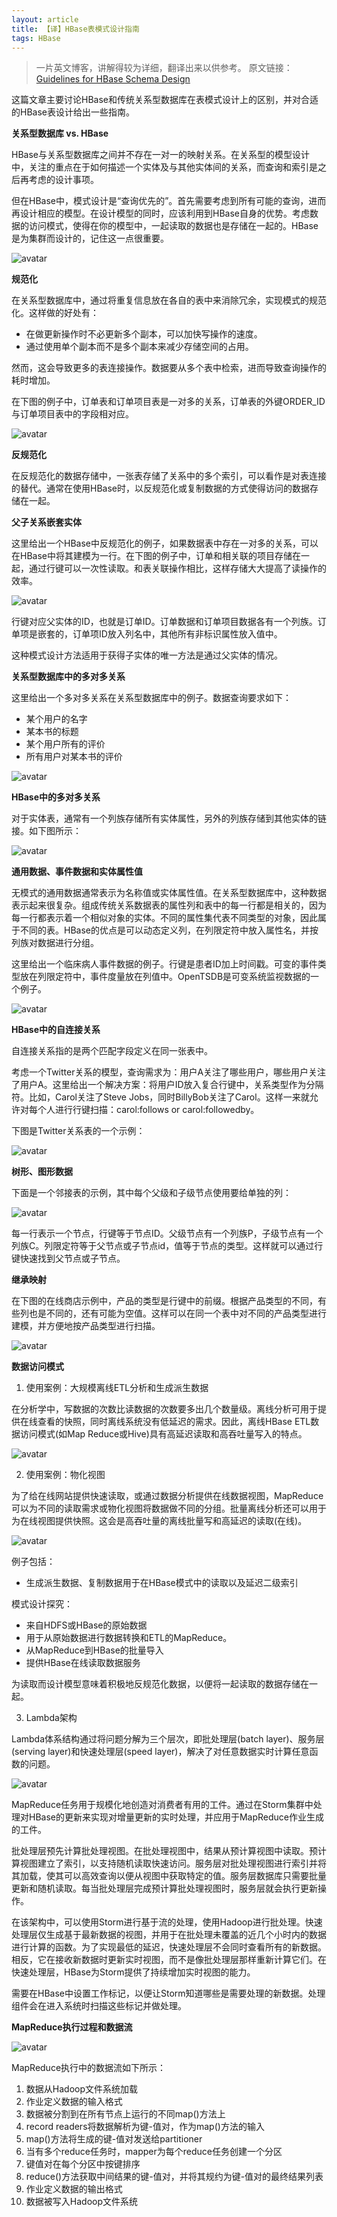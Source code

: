 ```yaml
---
layout: article
title: 【译】HBase表模式设计指南
tags: HBase
---
```


> 一片英文博客，讲解得较为详细，翻译出来以供参考。
> 原文链接：[Guidelines for HBase Schema Design](https://mapr.com/blog/guidelines-hbase-schema-design/)

<!--more-->

这篇文章主要讨论HBase和传统关系型数据库在表模式设计上的区别，并对合适的HBase表设计给出一些指南。

**关系型数据库 vs. HBase**

HBase与关系型数据库之间并不存在一对一的映射关系。在关系型的模型设计中，关注的重点在于如何描述一个实体及与其他实体间的关系，而查询和索引是之后再考虑的设计事项。

但在HBase中，模式设计是“查询优先的”。首先需要考虑到所有可能的查询，进而再设计相应的模型。在设计模型的同时，应该利用到HBase自身的优势。考虑数据的访问模式，使得在你的模型中，一起读取的数据也是存储在一起的。HBase是为集群而设计的，记住这一点很重要。

![avatar](https://mapr.com/blog/guidelines-hbase-schema-design/assets/blogimages/Hbase-post1.png)

**规范化**

在关系型数据库中，通过将重复信息放在各自的表中来消除冗余，实现模式的规范化。这样做的好处有：

- 在做更新操作时不必更新多个副本，可以加快写操作的速度。
- 通过使用单个副本而不是多个副本来减少存储空间的占用。

然而，这会导致更多的表连接操作。数据要从多个表中检索，进而导致查询操作的耗时增加。

在下图的例子中，订单表和订单项目表是一对多的关系，订单表的外键ORDER_ID与订单项目表中的字段相对应。

![avatar](https://mapr.com/blog/guidelines-hbase-schema-design/assets/blogimages/Hbase-post2.png)

**反规范化**

在反规范化的数据存储中，一张表存储了关系中的多个索引，可以看作是对表连接的替代。通常在使用HBase时，以反规范化或复制数据的方式使得访问的数据存储在一起。

**父子关系嵌套实体**

这里给出一个HBase中反规范化的例子，如果数据表中存在一对多的关系，可以在HBase中将其建模为一行。在下图的例子中，订单和相关联的项目存储在一起，通过行键可以一次性读取。和表关联操作相比，这样存储大大提高了读操作的效率。

![avatar](https://mapr.com/blog/guidelines-hbase-schema-design/assets/blogimages/Hbase-post3.png)

行键对应父实体的ID，也就是订单ID。订单数据和订单项目数据各有一个列族。订单项是嵌套的，订单项ID放入列名中，其他所有非标识属性放入值中。 

这种模式设计方法适用于获得子实体的唯一方法是通过父实体的情况。

 **关系型数据库中的多对多关系**

这里给出一个多对多关系在关系型数据库中的例子。数据查询要求如下：

- 某个用户的名字
- 某本书的标题
- 某个用户所有的评价
- 所有用户对某本书的评价

![avatar](https://mapr.com/blog/guidelines-hbase-schema-design/assets/blogimages/Hbase-post4.png)

**HBase中的多对多关系**

对于实体表，通常有一个列族存储所有实体属性，另外的列族存储到其他实体的链接。如下图所示：

![avatar](https://mapr.com/blog/guidelines-hbase-schema-design/assets/blogimages/Hbase-post5.png)

**通用数据、事件数据和实体属性值**

无模式的通用数据通常表示为名称值或实体属性值。在关系型数据库中，这种数据表示起来很复杂。组成传统关系数据表的属性列和表中的每一行都是相关的，因为每一行都表示着一个相似对象的实体。不同的属性集代表不同类型的对象，因此属于不同的表。HBase的优点是可以动态定义列，在列限定符中放入属性名，并按列族对数据进行分组。 

这里给出一个临床病人事件数据的例子。行键是患者ID加上时间戳。可变的事件类型放在列限定符中，事件度量放在列值中。OpenTSDB是可变系统监视数据的一个例子。 

![avatar](https://mapr.com/blog/guidelines-hbase-schema-design/assets/blogimages/Hbase-post6.png)

**HBase中的自连接关系**

自连接关系指的是两个匹配字段定义在同一张表中。

考虑一个Twitter关系的模型，查询需求为：用户A关注了哪些用户，哪些用户关注了用户A。这里给出一个解决方案：将用户ID放入复合行键中，关系类型作为分隔符。比如，Carol关注了Steve Jobs，同时BillyBob关注了Carol。这样一来就允许对每个人进行行键扫描：carol:follows or carol:followedby。

下图是Twitter关系表的一个示例：

![avatar](https://mapr.com/blog/guidelines-hbase-schema-design/assets/blogimages/Hbase-post7.png)

**树形、图形数据**

下面是一个邻接表的示例，其中每个父级和子级节点使用要给单独的列：

![avatar](https://mapr.com/blog/guidelines-hbase-schema-design/assets/blogimages/Hbase-post8.png)

每一行表示一个节点，行键等于节点ID。父级节点有一个列族P，子级节点有一个列族C。列限定符等于父节点或子节点id，值等于节点的类型。这样就可以通过行键快速找到父节点或子节点。

**继承映射**

在下图的在线商店示例中，产品的类型是行键中的前缀。根据产品类型的不同，有些列也是不同的，还有可能为空值。这样可以在同一个表中对不同的产品类型进行建模，并方便地按产品类型进行扫描。

![avatar](https://mapr.com/blog/guidelines-hbase-schema-design/assets/blogimages/Hbase-post9.png)

**数据访问模式**

1. 使用案例：大规模离线ETL分析和生成派生数据

在分析学中，写数据的次数比读数据的次数要多出几个数量级。离线分析可用于提供在线查看的快照，同时离线系统没有低延迟的需求。因此，离线HBase ETL数据访问模式(如Map Reduce或Hive)具有高延迟读取和高吞吐量写入的特点。

![avatar](https://mapr.com/blog/guidelines-hbase-schema-design/assets/blogimages/Hbase-post10.png)

2. 使用案例：物化视图

为了给在线网站提供快速读取，或通过数据分析提供在线数据视图，MapReduce可以为不同的读取需求或物化视图将数据做不同的分组。批量离线分析还可以用于为在线视图提供快照。这会是高吞吐量的离线批量写和高延迟的读取(在线)。

![avatar](https://mapr.com/blog/guidelines-hbase-schema-design/assets/blogimages/Hbase-post11.png)

例子包括：

- 生成派生数据、复制数据用于在HBase模式中的读取以及延迟二级索引 

模式设计探究：

- 来自HDFS或HBase的原始数据
- 用于从原始数据进行数据转换和ETL的MapReduce。
- 从MapReduce到HBase的批量导入
- 提供HBase在线读取数据服务

为读取而设计模型意味着积极地反规范化数据，以便将一起读取的数据存储在一起。

3. Lambda架构

Lambda体系结构通过将问题分解为三个层次，即批处理层(batch layer)、服务层(serving layer)和快速处理层(speed layer)，解决了对任意数据实时计算任意函数的问题。 

![avatar](https://mapr.com/blog/guidelines-hbase-schema-design/assets/blogimages/Hbase-post12.png)

MapReduce任务用于规模化地创造对消费者有用的工件。通过在Storm集群中处理对HBase的更新来实现对增量更新的实时处理，并应用于MapReduce作业生成的工件。

批处理层预先计算批处理视图。在批处理视图中，结果从预计算视图中读取。预计算视图建立了索引，以支持随机读取快速访问。服务层对批处理视图进行索引并将其加载，使其可以高效查询以便从视图中获取特定的值。服务层数据库只需要批量更新和随机读取。每当批处理层完成预计算批处理视图时，服务层就会执行更新操作。

在该架构中，可以使用Storm进行基于流的处理，使用Hadoop进行批处理。快速处理层仅生成基于最新数据的视图，并用于在批处理未覆盖的近几个小时内的数据进行计算的函数。为了实现最低的延迟，快速处理层不会同时查看所有的新数据。相反，它在接收新数据时更新实时视图，而不是像批处理层那样重新计算它们。在快速处理层，HBase为Storm提供了持续增加实时视图的能力。

需要在HBase中设置工作标记，以便让Storm知道哪些是需要处理的新数据。处理组件会在进入系统时扫描这些标记并做处理。

**MapReduce执行过程和数据流**

![avatar](https://mapr.com/blog/guidelines-hbase-schema-design/assets/blogimages/Hbase-post13.png)

MapReduce执行中的数据流如下所示：

1. 数据从Hadoop文件系统加载
2. 作业定义数据的输入格式
3. 数据被分割到在所有节点上运行的不同map()方法上
4. record readers将数据解析为键-值对，作为map()方法的输入
5. map()方法将生成的键-值对发送给partitioner
6. 当有多个reduce任务时，mapper为每个reduce任务创建一个分区
7.  键值对在每个分区中按键排序
8. reduce()方法获取中间结果的键-值对，并将其规约为键-值对的最终结果列表
9. 作业定义数据的输出格式
10. 数据被写入Hadoop文件系统